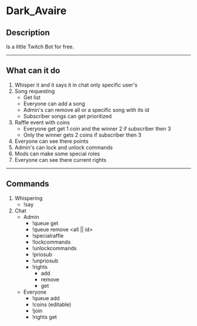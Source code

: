 # Dark_Avaire


## Description

Is a little Twitch Bot for free.

-------------------------------

## What can it do

1. Whisper it and it says it in chat only specific user's
2. Song requesting
    * Get list
    * Everyone can add a song
    * Admin's can remove all or a specific song with its id
    * Subscriber songs can get prioritized
3. Raffle event with coins
    * Everyone get get 1 coin and the winner 2 if subscriber then 3
    * Only the winner gets 2 coins if subscriber then 3
4. Everyone can see there points
5. Admin's can lock and unlock commands
6. Mods can make some special roles
7. Everyone can see there current rights

-------------------------------------

## Commands

1. Whispering
    * !say <sentence>
2. Chat
    * Admin
        * !queue get
        * !queue remove <all || id>
        * !specialraffle
        * !lockcommands
        * !unlockcommands
        * !priosub
        * !unpriosub
        * !rights
            * add <username> <rightname>
            * remove <username> <rightname>
            * get <username>
    * Everyone
        * !queue add <song>
        * !coins (editable)
        * !join
        * !rights get
